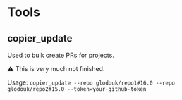 # Tools

## copier_update

Used to bulk create PRs for projects.

:warning: This is very much not finished.

Usage: `copier_update --repo glodouk/repo1#16.0 --repo glodouk/repo2#15.0 --token=your-github-token`
